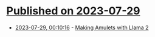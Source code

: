 # [Published on 2023-07-29](index.md)

* [2023-07-29, 00:10:16](https://lobste.rs/s/phzlur/making_amulets_with_llama_2) - [Making Amulets with Llama 2](https://suricrasia.online/blog/making-amulets-with-llama/)
